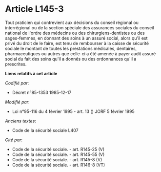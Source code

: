 # Article L145-3

Tout praticien qui contrevient aux décisions du conseil régional ou interrégional ou de la section spéciale des assurances
sociales du conseil national de l'ordre des médecins ou des chirurgiens-dentistes ou des sages-femmes, en donnant des soins à
un assuré social, alors qu'il est privé du droit de le faire, est tenu de rembourser   à la caisse de sécurité sociale le
montant de toutes les prestations médicales, dentaires, pharmaceutiques ou autres que celle-ci a été amenée à payer audit
assuré social du fait des soins qu'il a donnés ou des ordonnances qu'il a prescrites.

**Liens relatifs à cet article**

_Codifié par_:

  - Décret n°85-1353 1985-12-17

_Modifié par_:

  - Loi n°95-116 du 4 février 1995 - art. 13 () JORF 5 février 1995

_Anciens textes_:

  - Code de la sécurité sociale L407

_Cité par_:

  - Code de la sécurité sociale. - art. R145-25 (V)
  - Code de la sécurité sociale. - art. R145-55 (V)
  - Code de la sécurité sociale. - art. R145-8 (V)
  - Code de la sécurité sociale. - art. R146-8 (VT)
